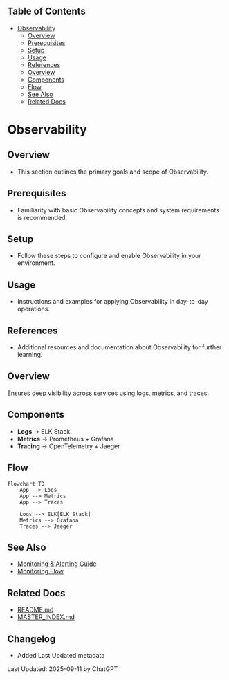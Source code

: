 <!-- START doctoc generated TOC please keep comment here to allow auto update -->
<!-- DON'T EDIT THIS SECTION, INSTEAD RE-RUN doctoc TO UPDATE -->
## Table of Contents

- [Observability](#observability)
  - [Overview](#overview)
  - [Prerequisites](#prerequisites)
  - [Setup](#setup)
  - [Usage](#usage)
  - [References](#references)
  - [Overview](#overview-1)
  - [Components](#components)
  - [Flow](#flow)
  - [See Also](#see-also)
  - [Related Docs](#related-docs)

<!-- END doctoc generated TOC please keep comment here to allow auto update -->

# Observability

## Overview
- This section outlines the primary goals and scope of Observability.

## Prerequisites
- Familiarity with basic Observability concepts and system requirements is recommended.

## Setup
- Follow these steps to configure and enable Observability in your environment.

## Usage
- Instructions and examples for applying Observability in day-to-day operations.

## References
- Additional resources and documentation about Observability for further learning.


## Overview
Ensures deep visibility across services using logs, metrics, and traces.

## Components
- **Logs** → ELK Stack
- **Metrics** → Prometheus + Grafana
- **Tracing** → OpenTelemetry + Jaeger

## Flow
```mermaid
flowchart TD
    App --> Logs
    App --> Metrics
    App --> Traces

    Logs --> ELK[ELK Stack]
    Metrics --> Grafana
    Traces --> Jaeger
```

## See Also
- [Monitoring & Alerting Guide](MONITORING.md)
- [Monitoring Flow](MONITORING_FLOW.md)

## Related Docs
- [README.md](README.md)
- [MASTER_INDEX.md](MASTER_INDEX.md)


## Changelog
- Added Last Updated metadata

Last Updated: 2025-09-11 by ChatGPT
